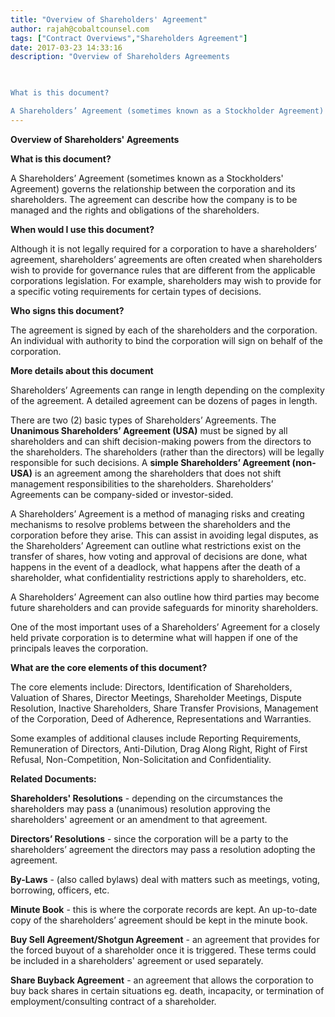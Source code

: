 ```yaml
---
title: "Overview of Shareholders' Agreement"
author: rajah@cobaltcounsel.com
tags: ["Contract Overviews","Shareholders Agreement"]
date: 2017-03-23 14:33:16
description: "Overview of Shareholders Agreements

 

What is this document?

A Shareholders’ Agreement (sometimes known as a Stockholder Agreement) governs the relationship between the corporation and its sharehol..."
---
```


**Overview of Shareholders' Agreements**

 

**What is this document?**

A Shareholders’ Agreement (sometimes known as a Stockholders' Agreement) governs the relationship between the corporation and its shareholders. The agreement can describe how the company is to be managed and the rights and obligations of the shareholders.

 

**When would I use this document?**

Although it is not legally required for a corporation to have a shareholders’ agreement, shareholders’ agreements are often created when shareholders wish to provide for governance rules that are different from the applicable corporations legislation. For example, shareholders may wish to provide for a specific voting requirements for certain types of decisions.

 

**Who signs this document?**

The agreement is signed by each of the shareholders and the corporation. An individual with authority to bind the corporation will sign on behalf of the corporation.

 

**More details about this document**

Shareholders’ Agreements can range in length depending on the complexity of the agreement. A detailed agreement can be dozens of pages in length.

There are two (2) basic types of Shareholders’ Agreements. The **Unanimous Shareholders’ Agreement (USA)** must be signed by all shareholders and can shift decision-making powers from the directors to the shareholders. The shareholders (rather than the directors) will be legally responsible for such decisions. A **simple Shareholders’ Agreement (non-USA)** is an agreement among the shareholders that does not shift management responsibilities to the shareholders. Shareholders’ Agreements can be company-sided or investor-sided.

A Shareholders’ Agreement is a method of managing risks and creating mechanisms to resolve problems between the shareholders and the corporation before they arise. This can assist in avoiding legal disputes, as the Shareholders’ Agreement can outline what restrictions exist on the transfer of shares, how voting and approval of decisions are done, what happens in the event of a deadlock, what happens after the death of a shareholder, what confidentiality restrictions apply to shareholders, etc.

A Shareholders’ Agreement can also outline how third parties may become future shareholders and can provide safeguards for minority shareholders.

One of the most important uses of a Shareholders’ Agreement for a closely held private corporation is to determine what will happen if one of the principals leaves the corporation.

 

**What are the core elements of this document?**

The core elements include: Directors, Identification of Shareholders, Valuation of Shares, Director Meetings, Shareholder Meetings, Dispute Resolution, Inactive Shareholders, Share Transfer Provisions, Management of the Corporation, Deed of Adherence, Representations and Warranties.

Some examples of additional clauses include Reporting Requirements, Remuneration of Directors, Anti-Dilution, Drag Along Right, Right of First Refusal, Non-Competition, Non-Solicitation and Confidentiality.

 

**Related Documents:**

**Shareholders' Resolutions** - depending on the circumstances the shareholders may pass a (unanimous) resolution approving the shareholders' agreement or an amendment to that agreement.

**Directors’ Resolutions** - since the corporation will be a party to the shareholders’ agreement the directors may pass a resolution adopting the agreement.

**By-Laws** - (also called bylaws) deal with matters such as meetings, voting, borrowing, officers, etc.

**Minute Book** - this is where the corporate records are kept. An up-to-date copy of the shareholders’ agreement should be kept in the minute book.

**Buy Sell Agreement/Shotgun Agreement** - an agreement that provides for the forced buyout of a shareholder once it is triggered. These terms could be included in a shareholders' agreement or used separately.
 
**Share Buyback Agreement** - an agreement that allows the corporation to buy back shares in certain situations eg. death, incapacity, or termination of employment/consulting contract of a shareholder.

